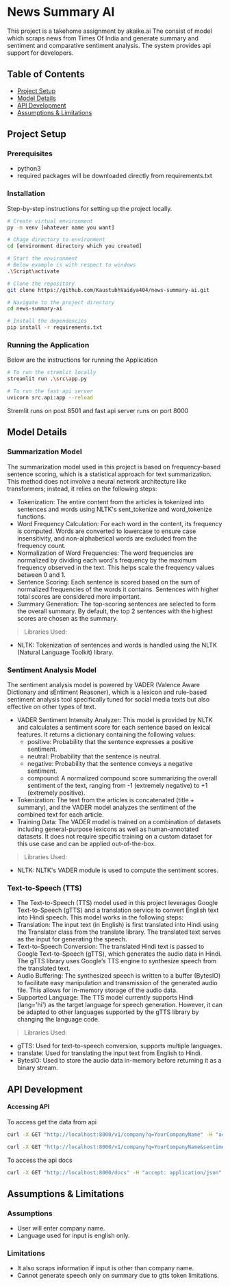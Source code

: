 
# News Summary AI

This project is a takehome assignment by akaike.ai
The consist of model which scraps news from Times Of India and generate summary and sentiment and comparative sentiment analysis. The system provides api support for developers.

## Table of Contents

- [Project Setup](#project-setup)
- [Model Details](#model-details)
- [API Development](#api-development)
- [Assumptions & Limitations](#assumptions--limitations)

## Project Setup

### Prerequisites

- python3
- required packages will be downloaded directly from requirements.txt

### Installation

Step-by-step instructions for setting up the project locally.

```bash
# Create virtual environment
py -m venv [whatever name you want]

# Chage directory to environment
cd [environment directory which you created]

# Start the environment
# Below example is with respect to windows
.\Script\activate

# Clone the repository
git clone https://github.com/KaustubhVaidya404/news-summary-ai.git

# Navigate to the project directory
cd news-summary-ai

# Install the dependencies
pip install -r requirements.txt
```

### Running the Application

Below are the instructions for running the Application

```bash
# To run the stremlit locally
streamlit run .\src\app.py

# To run the fast api server
uvicorn src.api:app --reload
```

Stremlit runs on post 8501 and fast api server runs on port 8000

## Model Details

### Summarization Model
The summarization model used in this project is based on frequency-based sentence scoring, which is a statistical approach for text summarization. This method does not involve a neural network architecture like transformers; instead, it relies on the following steps:
- Tokenization: The entire content from the articles is tokenized into sentences and words using NLTK's sent_tokenize and word_tokenize functions.
- Word Frequency Calculation: For each word in the content, its frequency is computed. Words are converted to lowercase to ensure case insensitivity, and non-alphabetical words are excluded from the frequency count.
- Normalization of Word Frequencies: The word frequencies are normalized by dividing each word's frequency by the maximum frequency observed in the text. This helps scale the frequency values between 0 and 1.
- Sentence Scoring: Each sentence is scored based on the sum of normalized frequencies of the words it contains. Sentences with higher total scores are considered more important.
- Summary Generation: The top-scoring sentences are selected to form the overall summary. By default, the top 2 sentences with the highest scores are chosen as the summary.
> Libraries Used:
- NLTK: Tokenization of sentences and words is handled using the NLTK (Natural Language Toolkit) library.

### Sentiment Analysis Model
The sentiment analysis model is powered by VADER (Valence Aware Dictionary and sEntiment Reasoner), which is a lexicon and rule-based sentiment analysis tool specifically tuned for social media texts but also effective on other types of text.
- VADER Sentiment Intensity Analyzer: This model is provided by NLTK and calculates a sentiment score for each sentence based on lexical features. It returns a dictionary containing the following values:
    - positive: Probability that the sentence expresses a positive sentiment.
    - neutral: Probability that the sentence is neutral.
    - negative: Probability that the sentence conveys a negative sentiment.
    - compound: A normalized compound score summarizing the overall sentiment of the text, ranging from -1 (extremely negative) to +1 (extremely positive).
- Tokenization: The text from the articles is concatenated (title + summary), and the VADER model analyzes the sentiment of the combined text for each article.
- Training Data: The VADER model is trained on a combination of datasets including general-purpose lexicons as well as human-annotated datasets. It does not require specific training on a custom dataset for this use case and can be applied out-of-the-box.
> Libraries Used:
- NLTK: NLTK's VADER module is used to compute the sentiment scores.

### Text-to-Speech (TTS)
- The Text-to-Speech (TTS) model used in this project leverages Google Text-to-Speech (gTTS) and a translation service to convert English text into Hindi speech. This model works in the following steps:
- Translation: The input text (in English) is first translated into Hindi using the Translator class from the translate library. The translated text serves as the input for generating the speech.
- Text-to-Speech Conversion: The translated Hindi text is passed to Google Text-to-Speech (gTTS), which generates the audio data in Hindi. The gTTS library uses Google’s TTS engine to synthesize speech from the translated text.
- Audio Buffering: The synthesized speech is written to a buffer (BytesIO) to facilitate easy manipulation and transmission of the generated audio file. This allows for in-memory storage of the audio data.
- Supported Language: The TTS model currently supports Hindi (lang='hi') as the target language for speech generation. However, it can be adapted to other languages supported by the gTTS library by changing the language code.
> Libraries Used:
- gTTS: Used for text-to-speech conversion, supports multiple languages.
- translate: Used for translating the input text from English to Hindi.
- BytesIO: Used to store the audio data in-memory before returning it as a binary stream.

## API Development

#### Accessing API

To access get the data from api

```bash
curl -X GET "http://localhost:8000/v1/company?q=YourCompanyName" -H "accept: application/json"
```
```bash
curl -X GET "http://localhost:8000/v1/company?q=YourCompanyName&sentiment_type=positive" -H "accept: application/json"
```

To access the api docs

```bash
curl -X GET "http://localhost:8000/docs" -H "accept: application/json"
```

## Assumptions & Limitations

### Assumptions

- User will enter company name.
- Language used for input is english only.


### Limitations

- It also scraps information if input is other than company name.
- Cannot generate speech only on summary due to gtts token limitations.
